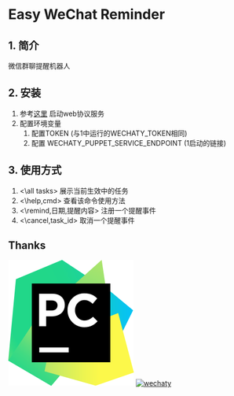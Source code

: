 # Easy WeChat Reminder

## 1. 简介  
   微信群聊提醒机器人


## 2. 安装  

   1. 参考[这里](https://python-wechaty.readthedocs.io/zh_CN/latest/introduction/use-web-protocol/) 启动web协议服务
   2. 配置环境变量
      1. 配置TOKEN (与1中运行的WECHATY_TOKEN相同)
      2. 配置 WECHATY_PUPPET_SERVICE_ENDPOINT (1启动的链接)

## 3. 使用方式

   1. <\all tasks> 展示当前生效中的任务
   2. <\help,cmd>  查看该命令使用方法
   3. <\remind,日期,提醒内容> 注册一个提醒事件
   4. <\cancel,task_id>  取消一个提醒事件

## Thanks

[![PyCharm](https://github.com/dongweiming/lyanna/raw/master/docs/pycharm.svg)](https://www.jetbrains.com/?from=easy_wechaty_reminder)
<a href="https://wechaty.js.org/"><img src="https://camo.githubusercontent.com/8663c7fa27f9849e4002ca4d8f4b032c420e0ecce53757c2f6c1859a250561ee/68747470733a2f2f776563686174792e6a732e6f72672f696d672f776563686174792d6c6f676f2e737667" width="455px" height="128px" alt="wechaty" /></a>
